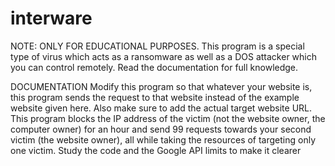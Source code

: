 # interware
NOTE: ONLY FOR EDUCATIONAL PURPOSES. This program is a special type of virus which acts as a ransomware as well as a DOS attacker which you can control remotely. Read the documentation for full knowledge.

DOCUMENTATION
Modify this program so that whatever your website is, this program sends the request to that website instead of the example website given here. Also make sure to add the actual target website URL. This program blocks the IP address of the victim (not the website owner, the computer owner) for an hour and send 99 requests towards your second victim (the website owner), all while taking the resources of targeting only one victim. Study the code and the Google API limits to make it clearer
